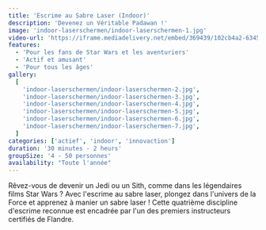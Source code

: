 ```yaml
---
title: 'Escrime au Sabre Laser (Indoor)'
description: 'Devenez un Véritable Padawan !'
image: 'indoor-laserschermen/indoor-laserschermen-1.jpg'
video-url: 'https://iframe.mediadelivery.net/embed/369439/102cb4a2-6345-40dd-a2e1-37ed57c43929'
features:
  - 'Pour les fans de Star Wars et les aventuriers'
  - 'Actif et amusant'
  - 'Pour tous les âges'
gallery:
  [
    'indoor-laserschermen/indoor-laserschermen-2.jpg',
    'indoor-laserschermen/indoor-laserschermen-3.jpg',
    'indoor-laserschermen/indoor-laserschermen-4.jpg',
    'indoor-laserschermen/indoor-laserschermen-5.jpg',
    'indoor-laserschermen/indoor-laserschermen-6.jpg',
    'indoor-laserschermen/indoor-laserschermen-7.jpg',
  ]
categories: ['actief', 'indoor', 'innovaction']
duration: '30 minutes - 2 heurs'
groupSize: '4 - 50 personnes'
availability: "Toute l'année"
---
```


Rêvez-vous de devenir un Jedi ou un Sith, comme dans les légendaires films Star Wars ? Avec l'escrime au sabre laser, plongez dans l'univers de la Force et apprenez à manier un sabre laser ! Cette quatrième discipline d'escrime reconnue est encadrée par l'un des premiers instructeurs certifiés de Flandre.
